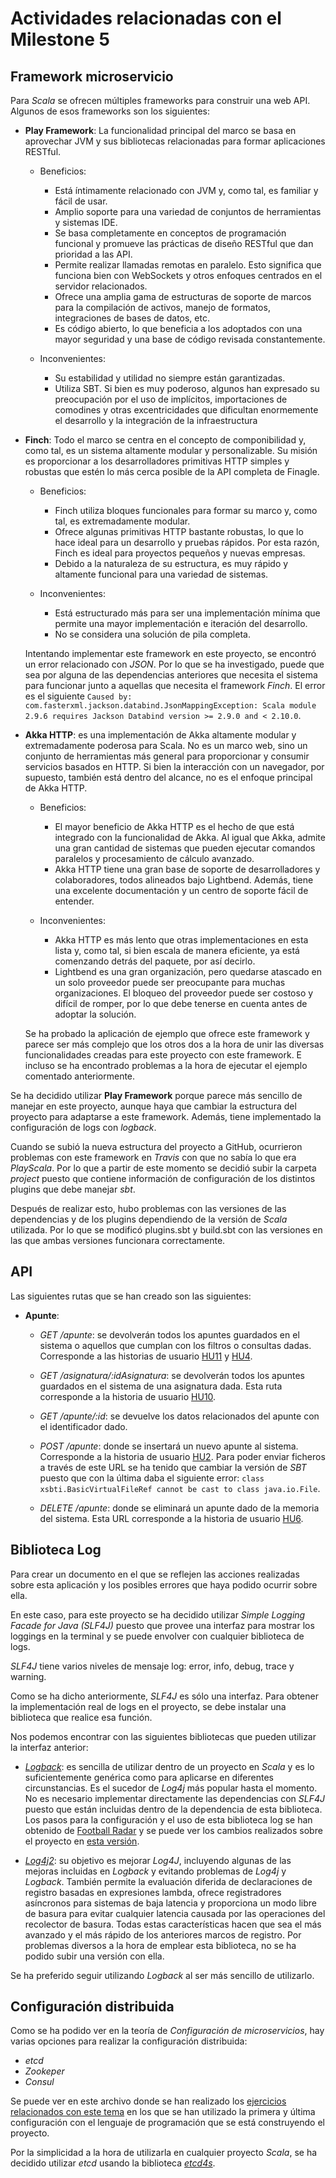 # Actividades relacionadas con el Milestone 5

## Framework microservicio

Para *Scala* se ofrecen múltiples frameworks para construir una web API. Algunos de esos frameworks son los siguientes:

* **Play Framework**: La funcionalidad principal del marco se basa en aprovechar JVM y sus bibliotecas relacionadas para formar aplicaciones RESTful.

    * Beneficios:
        * Está íntimamente relacionado con JVM y, como tal, es familiar y fácil de usar.
        * Amplio soporte para una variedad de conjuntos de herramientas y sistemas IDE.
        * Se basa completamente en conceptos de programación funcional y promueve las prácticas de diseño RESTful que dan prioridad a las API.
        * Permite realizar llamadas remotas en paralelo. Esto significa que funciona bien con WebSockets y otros enfoques centrados en el servidor relacionados.
        * Ofrece una amplia gama de estructuras de soporte de marcos para la compilación de activos, manejo de formatos, integraciones de bases de datos, etc.
        * Es código abierto, lo que beneficia a los adoptados con una mayor seguridad y una base de código revisada constantemente.

    * Inconvenientes:
        * Su estabilidad y utilidad no siempre están garantizadas.
        * Utiliza SBT. Si bien es muy poderoso, algunos han expresado su preocupación por el uso de implícitos, importaciones de comodines y otras excentricidades que dificultan enormemente el desarrollo y la integración de la infraestructura

* **Finch**: Todo el marco se centra en el concepto de componibilidad y, como tal, es un sistema altamente modular y personalizable. Su misión es proporcionar a los desarrolladores primitivas HTTP simples y robustas que estén lo más cerca posible de la API completa de Finagle.

    * Beneficios:
        * Finch utiliza bloques funcionales para formar su marco y, como tal, es extremadamente modular.
        * Ofrece algunas primitivas HTTP bastante robustas, lo que lo hace ideal para un desarrollo y pruebas rápidos. Por esta razón, Finch es ideal para proyectos pequeños y nuevas empresas.
        * Debido a la naturaleza de su estructura, es muy rápido y altamente funcional para una variedad de sistemas.

    * Inconvenientes:
        * Está estructurado más para ser una implementación mínima que permite una mayor implementación e iteración del desarrollo.
        * No se considera una solución de pila completa.

    Intentando implementar este framework en este proyecto, se encontró un error relacionado con *JSON*. Por lo que se ha investigado, puede que sea por alguna de las dependencias anteriores que necesita el sistema para funcionar junto a aquellas que necesita el framework *Finch*. El error es el siguiente `Caused by: com.fasterxml.jackson.databind.JsonMappingException: Scala module 2.9.6 requires Jackson Databind version >= 2.9.0 and < 2.10.0`.

* **Akka HTTP**: es una implementación de Akka altamente modular y extremadamente poderosa para Scala. No es un marco web, sino un conjunto de herramientas más general para proporcionar y consumir servicios basados ​​en HTTP. Si bien la interacción con un navegador, por supuesto, también está dentro del alcance, no es el enfoque principal de Akka HTTP.

    * Beneficios:
        * El mayor beneficio de Akka HTTP es el hecho de que está integrado con la funcionalidad de Akka. Al igual que Akka, admite una gran cantidad de sistemas que pueden ejecutar comandos paralelos y procesamiento de cálculo avanzado.
        * Akka HTTP tiene una gran base de soporte de desarrolladores y colaboradores, todos alineados bajo Lightbend. Además, tiene una excelente documentación y un centro de soporte fácil de entender.

    * Inconvenientes:
        * Akka HTTP es más lento que otras implementaciones en esta lista y, como tal, si bien escala de manera eficiente, ya está comenzando detrás del paquete, por así decirlo.
        * Lightbend es una gran organización, pero quedarse atascado en un solo proveedor puede ser preocupante para muchas organizaciones. El bloqueo del proveedor puede ser costoso y difícil de romper, por lo que debe tenerse en cuenta antes de adoptar la solución.

    Se ha probado la aplicación de ejemplo que ofrece este framework y parece ser más complejo que los otros dos a la hora de unir las diversas funcionalidades creadas para este proyecto con este framework. E incluso se ha encontrado problemas a la hora de ejecutar el ejemplo comentado anteriormente.

Se ha decidido utilizar **Play Framework** porque parece más sencillo de manejar en este proyecto, aunque haya que cambiar la estructura del proyecto para adaptarse a este framework. Además, tiene implementado la configuración de logs con *logback*.

Cuando se subió la nueva estructura del proyecto a GitHub, ocurrieron problemas con este framework en *Travis* con que no sabía lo que era *PlayScala*. Por lo que a partir de este momento se decidió subir la carpeta *project* puesto que contiene información de configuración de los distintos plugins que debe manejar *sbt*.

Después de realizar esto, hubo problemas con las versiones de las dependencias y de los plugins dependiendo de la versión de *Scala* utilizada. Por lo que se modificó plugins.sbt y build.sbt con las versiones en las que ambas versiones funcionara correctamente.

## API

Las siguientes rutas que se han creado son las siguientes:

* **Apunte**:

    * *GET /apunte*: se devolverán todos los apuntes guardados en el sistema o aquellos que cumplan con los filtros o consultas dadas. Corresponde a las historias de usuario [HU11](https://github.com/mjls130598/SharingNotes/issues/30) y [HU4](https://github.com/mjls130598/SharingNotes/issues/14).
    
    * *GET /asignatura/:idAsignatura*: se devolverán todos los apuntes guardados en el sistema de una asignatura dada. Esta ruta corresponde a la historia de usuario [HU10](https://github.com/mjls130598/SharingNotes/issues/24).

    * *GET /apunte/:id*: se devuelve los datos relacionados del apunte con el identificador dado.

    * *POST /apunte*: donde se insertará un nuevo apunte al sistema. Corresponde a la historia de usuario [HU2](https://github.com/mjls130598/SharingNotes/issues/12). Para poder enviar ficheros a través de este URL se ha tenido que cambiar la versión de *SBT* puesto que con la última daba el siguiente error: `class xsbti.BasicVirtualFileRef cannot be cast to class java.io.File`.

    * *DELETE /apunte*: donde se eliminará un apunte dado de la memoria del sistema. Esta URL corresponde a la historia de usuario [HU6](https://github.com/mjls130598/SharingNotes/issues/16).

## Biblioteca Log

Para crear un documento en el que se reflejen las acciones realizadas sobre esta aplicación y los posibles errores que haya podido ocurrir sobre ella.

En este caso, para este proyecto se ha decidido utilizar *Simple Logging Facade for Java (SLF4J)* puesto que provee una interfaz para mostrar los loggings en la terminal y se puede envolver con cualquier biblioteca de logs.

*SLF4J* tiene varios niveles de mensaje log: error, info, debug, trace y warning.

Como se ha dicho anteriormente, *SLF4J* es sólo una interfaz. Para obtener la implementación real de logs en el proyecto, se debe instalar una biblioteca que realice esa función. 

Nos podemos encontrar con las siguientes bibliotecas que pueden utilizar la interfaz anterior: 

* [*Logback*](https://logback.qos.ch/): es sencilla de utilizar dentro de un proyecto en *Scala* y es lo suficientemente genérica como para aplicarse en diferentes circunstancias. Es el sucedor de *Log4j* más popular hasta el momento. No es necesario implementar directamente las dependencias con *SLF4J* puesto que están incluidas dentro de la dependencia de esta biblioteca. Los pasos para la configuración y el uso de esta biblioteca log se han obtenido de [Football Radar](https://engineering.footballradar.com/introduction-to-logging-in-scala/) y se puede ver los cambios realizados sobre el proyecto en [esta versión](https://github.com/mjls130598/SharingNotes/commit/9b130b9c4477be18fd8340af6b2535e82dbc8cda).

* [*Log4j2*](https://logging.apache.org/log4j/2.x/): su objetivo es mejorar *Log4J*, incluyendo algunas de las mejoras incluidas en *Logback* y evitando problemas de *Log4j* y *Logback*. También permite la evaluación diferida de declaraciones de registro basadas en expresiones lambda, ofrece registradores asíncronos para sistemas de baja latencia y proporciona un modo libre de basura para evitar cualquier latencia causada por las operaciones del recolector de basura. Todas estas características hacen que sea el más avanzado y el más rápido de los anteriores marcos de registro. Por problemas diversos a la hora de emplear esta biblioteca, no se ha podido subir una versión con ella.

Se ha preferido seguir utilizando *Logback* al ser más sencillo de utilizarlo.

## Configuración distribuida

Como se ha podido ver en la teoría de *Configuración de microservicios*, hay varias opciones para realizar la configuración distribuida:

* *etcd*
* *Zookeper*
* *Consul*

Se puede ver en este archivo donde se han realizado los [ejercicios relacionados con este tema](https://github.com/mjls130598/CC-ejercicios/blob/master/ej_tema7.md) en los que se han utilizado la primera y última configuración con el lenguaje de programación que se está construyendo el proyecto.

Por la simplicidad a la hora de utilizarla en cualquier proyecto *Scala*, se ha decidido utilizar *etcd* usando la biblioteca [*etcd4s*](https://github.com/mingchuno/etcd4s).